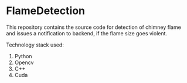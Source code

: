# FlameDetection
This repository contains the source code for detection of chimney flame and issues a notification to backend, if the flame size goes violent.

Technology stack used:
1. Python
2. Opencv
3. C++
4. Cuda

